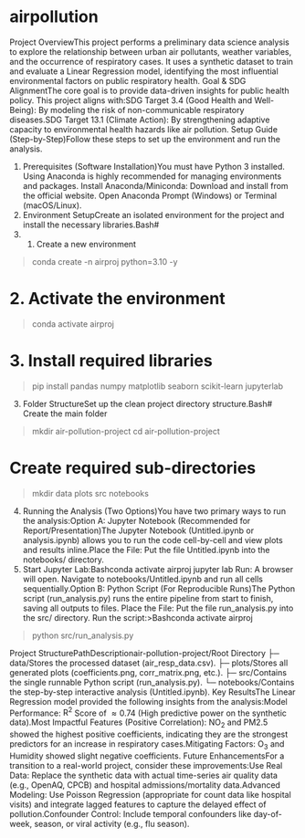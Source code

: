 # airpollution
Project OverviewThis project performs a preliminary data science analysis to explore the relationship between urban air pollutants, weather variables, and the occurrence of respiratory cases. It uses a synthetic dataset to train and evaluate a Linear Regression model, identifying the most influential environmental factors on public respiratory health.
Goal & SDG AlignmentThe core goal is to provide data-driven insights for public health policy. This project aligns with:SDG Target 3.4 (Good Health and Well-Being): By modeling the risk of non-communicable respiratory diseases.SDG Target 13.1 (Climate Action): By strengthening adaptive capacity to environmental health hazards like air pollution.
Setup Guide (Step-by-Step)Follow these steps to set up the environment and run the analysis.
1. Prerequisites (Software Installation)You must have Python 3 installed. Using Anaconda is highly recommended for managing environments and packages.
Install Anaconda/Miniconda: Download and install from the official website.
Open Anaconda Prompt (Windows) or Terminal (macOS/Linux).
2. Environment SetupCreate an isolated environment for the project and install the necessary libraries.Bash#
3.  1. Create a new environment
>conda create -n airproj python=3.10 -y

# 2. Activate the environment
>conda activate airproj

# 3. Install required libraries
>pip install pandas numpy matplotlib seaborn scikit-learn jupyterlab

3. Folder StructureSet up the clean project directory structure.Bash# Create the main folder
>mkdir air-pollution-project
>cd air-pollution-project

# Create required sub-directories
>mkdir data plots src notebooks

4. Running the Analysis (Two Options)You have two primary ways to run the analysis:Option A: Jupyter Notebook (Recommended for Report/Presentation)The Jupyter Notebook (Untitled.ipynb or analysis.ipynb) allows you to run the code cell-by-cell and view plots and results inline.Place the File: Put the file Untitled.ipynb into the notebooks/ directory.
5. Start Jupyter Lab:Bashconda activate airproj
jupyter lab
Run: A browser will open. Navigate to notebooks/Untitled.ipynb and run all cells sequentially.Option B: Python Script (For Reproducible Runs)The Python script (run_analysis.py) runs the entire pipeline from start to finish, saving all outputs to files.
Place the File: Put the file run_analysis.py into the src/ directory.
Run the script:>Bashconda activate airproj
>python src/run_analysis.py

 Project StructurePathDescriptionair-pollution-project/Root Directory
├─ data/Stores the processed dataset (air_resp_data.csv).
├─ plots/Stores all generated plots (coefficients.png, corr_matrix.png, etc.).
├─ src/Contains the single runnable Python script (run_analysis.py).
└─ notebooks/Contains the step-by-step interactive analysis (Untitled.ipynb).
 Key ResultsThe Linear Regression model provided the following insights from the analysis:Model Performance: $\text{R}^2$ Score of $\approx 0.74$ (High predictive power on the synthetic data).Most Impactful Features (Positive Correlation): $\text{NO}_2$ and $\text{PM}2.5$ showed the highest positive coefficients, indicating they are the strongest predictors for an increase in respiratory cases.Mitigating Factors: $\text{O}_3$ and Humidity showed slight negative coefficients.
 Future EnhancementsFor a transition to a real-world project, consider these improvements:Use Real Data: Replace the synthetic data with actual time-series air quality data (e.g., OpenAQ, CPCB) and hospital admissions/mortality data.Advanced Modeling: Use Poisson Regression (appropriate for count data like hospital visits) and integrate lagged features to capture the delayed effect of pollution.Confounder Control: Include temporal confounders like day-of-week, season, or viral activity (e.g., flu season).
